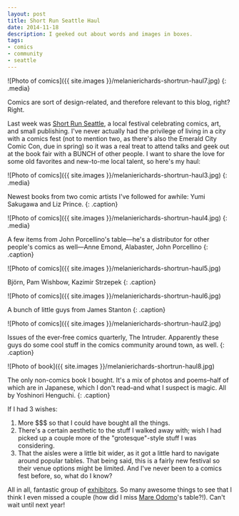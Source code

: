 ```yaml
---
layout: post
title: Short Run Seattle Haul
date: 2014-11-18
description: I geeked out about words and images in boxes.
tags:
- comics
- community
- seattle
---
```


![Photo of comics]({{ site.images }}/melanierichards-shortrun-haul7.jpg)
{: .media}

Comics are sort of design-related, and therefore relevant to this blog, right? Right.

Last week was [Short Run Seattle](http://www.shortrun.org/), a local festival celebrating comics, art, and small publishing. I've never actually had the privilege of living in a city with a comics fest (not to mention two, as there's also the Emerald City Comic Con, due in spring) so it was a real treat to attend talks and geek out at the book fair with a BUNCH of other people. I want to share the love for some old favorites and new-to-me local talent, so here's my haul:

![Photo of comics]({{ site.images }}/melanierichards-shortrun-haul3.jpg)
{: .media}

Newest books from two comic artists I've followed for awhile: Yumi Sakugawa and Liz Prince.
{: .caption}

![Photo of comics]({{ site.images }}/melanierichards-shortrun-haul4.jpg)
{: .media}

A few items from John Porcellino's table—he's a distributor for other people's comics as well—Anne Emond, Alabaster, John Porcellino
{: .caption}

![Photo of comics]({{ site.images }}/melanierichards-shortrun-haul5.jpg)

Björn, Pam Wishbow, Kazimir Strzepek
{: .caption}

![Photo of comics]({{ site.images }}/melanierichards-shortrun-haul6.jpg)

A bunch of little guys from James Stanton
{: .caption}

![Photo of comics]({{ site.images }}/melanierichards-shortrun-haul2.jpg)

Issues of the ever-free comics quarterly, The Intruder. Apparently these guys do some cool stuff in the comics community around town, as well.
{: .caption}

![Photo of book]({{ site.images }}/melanierichards-shortrun-haul8.jpg)

The only non-comics book I bought. It's a mix of photos and poems–half of which are in Japanese, which I don't read–and what I suspect is magic. All by Yoshinori Henguchi.
{: .caption}

If I had 3 wishes:

1. More $$$ so that I could have bought all the things.
2. There's a certain aesthetic to the stuff I walked away with; wish I had picked up a couple more of the "grotesque"-style stuff I was considering.
3. That the aisles were a little bit wider, as it got a little hard to navigate around popular tables. That being said, this is a fairly new festival so their venue options might be limited. And I've never been to a comics fest before, so, what do I know?

All in all, fantastic group of [exhibitors](http://www.shortrun.org/exhibitors/). So many awesome things to see that I think I even missed a couple (how did I miss [Mare Odomo](http://mareodomo.com/)'s table?!). Can't wait until next year!
